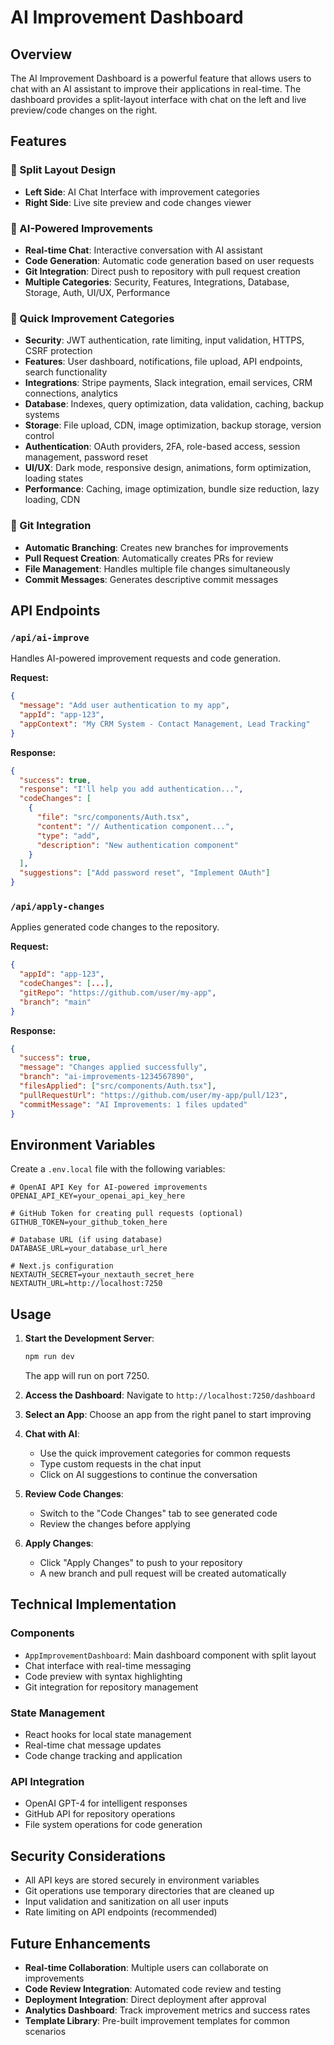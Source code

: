 # AI Improvement Dashboard

## Overview

The AI Improvement Dashboard is a powerful feature that allows users to chat with an AI assistant to improve their applications in real-time. The dashboard provides a split-layout interface with chat on the left and live preview/code changes on the right.

## Features

### 🎯 Split Layout Design
- **Left Side**: AI Chat Interface with improvement categories
- **Right Side**: Live site preview and code changes viewer

### 🤖 AI-Powered Improvements
- **Real-time Chat**: Interactive conversation with AI assistant
- **Code Generation**: Automatic code generation based on user requests
- **Git Integration**: Direct push to repository with pull request creation
- **Multiple Categories**: Security, Features, Integrations, Database, Storage, Auth, UI/UX, Performance

### 📝 Quick Improvement Categories
- **Security**: JWT authentication, rate limiting, input validation, HTTPS, CSRF protection
- **Features**: User dashboard, notifications, file upload, API endpoints, search functionality
- **Integrations**: Stripe payments, Slack integration, email services, CRM connections, analytics
- **Database**: Indexes, query optimization, data validation, caching, backup systems
- **Storage**: File upload, CDN, image optimization, backup storage, version control
- **Authentication**: OAuth providers, 2FA, role-based access, session management, password reset
- **UI/UX**: Dark mode, responsive design, animations, form optimization, loading states
- **Performance**: Caching, image optimization, bundle size reduction, lazy loading, CDN

### 🔄 Git Integration
- **Automatic Branching**: Creates new branches for improvements
- **Pull Request Creation**: Automatically creates PRs for review
- **File Management**: Handles multiple file changes simultaneously
- **Commit Messages**: Generates descriptive commit messages

## API Endpoints

### `/api/ai-improve`
Handles AI-powered improvement requests and code generation.

**Request:**
```json
{
  "message": "Add user authentication to my app",
  "appId": "app-123",
  "appContext": "My CRM System - Contact Management, Lead Tracking"
}
```

**Response:**
```json
{
  "success": true,
  "response": "I'll help you add authentication...",
  "codeChanges": [
    {
      "file": "src/components/Auth.tsx",
      "content": "// Authentication component...",
      "type": "add",
      "description": "New authentication component"
    }
  ],
  "suggestions": ["Add password reset", "Implement OAuth"]
}
```

### `/api/apply-changes`
Applies generated code changes to the repository.

**Request:**
```json
{
  "appId": "app-123",
  "codeChanges": [...],
  "gitRepo": "https://github.com/user/my-app",
  "branch": "main"
}
```

**Response:**
```json
{
  "success": true,
  "message": "Changes applied successfully",
  "branch": "ai-improvements-1234567890",
  "filesApplied": ["src/components/Auth.tsx"],
  "pullRequestUrl": "https://github.com/user/my-app/pull/123",
  "commitMessage": "AI Improvements: 1 files updated"
}
```

## Environment Variables

Create a `.env.local` file with the following variables:

```env
# OpenAI API Key for AI-powered improvements
OPENAI_API_KEY=your_openai_api_key_here

# GitHub Token for creating pull requests (optional)
GITHUB_TOKEN=your_github_token_here

# Database URL (if using database)
DATABASE_URL=your_database_url_here

# Next.js configuration
NEXTAUTH_SECRET=your_nextauth_secret_here
NEXTAUTH_URL=http://localhost:7250
```

## Usage

1. **Start the Development Server**:
   ```bash
   npm run dev
   ```
   The app will run on port 7250.

2. **Access the Dashboard**:
   Navigate to `http://localhost:7250/dashboard`

3. **Select an App**:
   Choose an app from the right panel to start improving

4. **Chat with AI**:
   - Use the quick improvement categories for common requests
   - Type custom requests in the chat input
   - Click on AI suggestions to continue the conversation

5. **Review Code Changes**:
   - Switch to the "Code Changes" tab to see generated code
   - Review the changes before applying

6. **Apply Changes**:
   - Click "Apply Changes" to push to your repository
   - A new branch and pull request will be created automatically

## Technical Implementation

### Components
- `AppImprovementDashboard`: Main dashboard component with split layout
- Chat interface with real-time messaging
- Code preview with syntax highlighting
- Git integration for repository management

### State Management
- React hooks for local state management
- Real-time chat message updates
- Code change tracking and application

### API Integration
- OpenAI GPT-4 for intelligent responses
- GitHub API for repository operations
- File system operations for code generation

## Security Considerations

- All API keys are stored securely in environment variables
- Git operations use temporary directories that are cleaned up
- Input validation and sanitization on all user inputs
- Rate limiting on API endpoints (recommended)

## Future Enhancements

- **Real-time Collaboration**: Multiple users can collaborate on improvements
- **Code Review Integration**: Automated code review and testing
- **Deployment Integration**: Direct deployment after approval
- **Analytics Dashboard**: Track improvement metrics and success rates
- **Template Library**: Pre-built improvement templates for common scenarios 